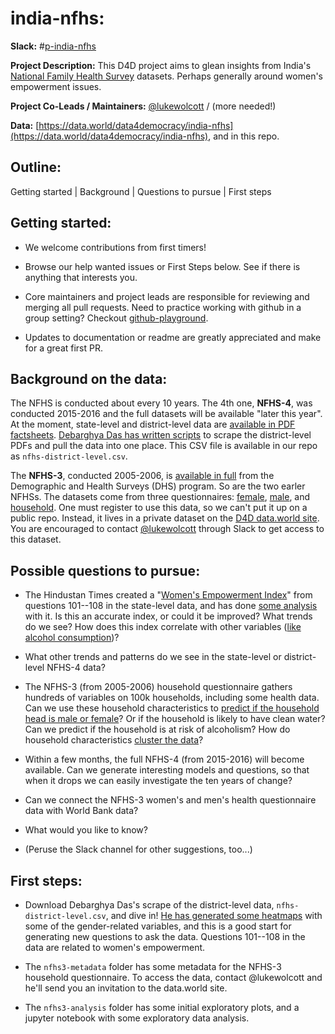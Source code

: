 # india-nfhs:

**Slack:** #[p-india-nfhs](https://datafordemocracy.slack.com/messages/p-india-nfhs)

**Project Description:** This D4D project aims to glean insights from India's [National Family Health Survey](http://rchiips.org/nfhs/factsheet_NFHS-4.shtml) datasets.  Perhaps generally around women's empowerment issues.


**Project Co-Leads / Maintainers:** [@lukewolcott](https://datafordemocracy.slack.com/messages/@lukewolcott/) / (more needed!)

**Data:** [https://data.world/data4democracy/india-nfhs](https://data.world/data4democracy/india-nfhs), and in this repo.

## Outline:

Getting started | Background | Questions to pursue | First steps

## Getting started:

* We welcome contributions from first timers!

* Browse our help wanted issues or First Steps below. See if there is anything that interests you.

* Core maintainers and project leads are responsible for reviewing and merging all pull requests. Need to practice working with github in a group setting? Checkout [github-playground](https://github.com/Data4Democracy/github-playground).

* Updates to documentation or readme are greatly appreciated and make for a great first PR.


## Background on the data:

The NFHS is conducted about every 10 years.  The 4th one, **NFHS-4**, was conducted 2015-2016 and the full datasets will be available "later this year".  At the moment, state-level and district-level data are [available in PDF factsheets](http://rchiips.org/nfhs/factsheet_NFHS-4.shtml).  [Debarghya Das has written scripts](https://github.com/deedy/india-nfhs4) to scrape the district-level PDFs and pull the data into one place.  This CSV file is available in our repo as `nfhs-district-level.csv`.

The **NFHS-3**, conducted 2005-2006, is [available in full](http://www.dhsprogram.com/what-we-do/survey/survey-display-264.cfm) from the Demographic and Health Surveys (DHS) program.  So are the two earler NFHSs.  The datasets come from three questionnaires: [female](http://rchiips.org/NFHS/NFHS4/schedules/NFHS-4Womans.pdf), [male](http://rchiips.org/NFHS/NFHS4/schedules/NFHS-4Mans.pdf), and [household](http://rchiips.org/NFHS/NFHS4/schedules/NFHS-4Household.pdf).  One must register to use this data, so we can't put it up on a public repo.  Instead, it lives in a private dataset on the [D4D data.world site](https://data.world/data4democracy).  You are encouraged to contact [@lukewolcott](https://datafordemocracy.slack.com/messages/@lukewolcott/) through Slack to get access to this dataset.

## Possible questions to pursue:

* The Hindustan Times created a "[Women's Empowerment Index](https://github.com/HindustanTimesLabs/women-empowerment-index)" from questions 101--108 in the state-level data, and has done [some analysis](http://www.hindustantimes.com/interactives/women-empowerment-index/) with it.  Is this an accurate index, or could it be improved?  What trends do we see? How does this index correlate with other variables ([like alcohol consumption](https://lukewolcott.github.io/InTheResistance/Week15/IndiaAlcoholWomenEmpowerment.html))?

* What other trends and patterns do we see in the state-level or district-level NFHS-4 data?

* The NFHS-3 (from 2005-2006) household questionnaire gathers hundreds of variables on 100k households, including some health data.  Can we use these household characteristics to [predict if the household head is male or female](https://lukewolcott.github.io/InTheResistance/Week20/NFHS-DHS-V-v3.html)?  Or if the household is likely to have clean water?  Can we predict if the household is at risk of alcoholism?  How do household characteristics [cluster the data](https://lukewolcott.github.io/InTheResistance/Week19/NFHS-DHS-V.html)?

* Within a few months, the full NFHS-4 (from 2015-2016) will become available.  Can we generate interesting models and questions, so that when it drops we can easily investigate the ten years of change?

* Can we connect the NFHS-3 women's and men's health questionnaire data with World Bank data?

* What would you like to know?

* (Peruse the Slack channel for other suggestions, too...)

## First steps:

* Download Debarghya Das's scrape of the district-level data, `nfhs-district-level.csv`, and dive in!  [He has generated some heatmaps](http://debarghyadas.com/writes/nfhs-4/) with some of the gender-related variables, and this is a good start for generating new questions to ask the data.  Questions 101--108 in the data are related to women's empowerment.

* The `nfhs3-metadata` folder has some metadata for the NFHS-3 household questionnaire.  To access the data, contact @lukewolcott and he'll send you an invitation to the data.world site.

* The `nfhs3-analysis` folder has some initial exploratory plots, and a jupyter notebook with some exploratory data analysis.
